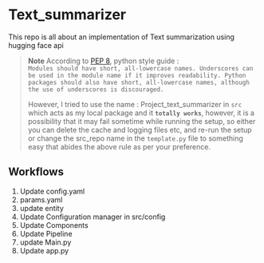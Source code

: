 # Text_summarizer
This repo is all about an implementation of Text summarization using hugging face api

>**Note**
>According to [PEP 8](https://peps.python.org/pep-0008/#package-and-module-names), python style guide :  
>```Modules should have short, all-lowercase names. Underscores can be used in the module name if it improves readability. Python packages should also have short, all-lowercase names, although the use of underscores is discouraged.```
>
>However, I tried to use the name : Project_text_summarizer in `src` which acts as my local package and it **`totally works`**, however, it is a possibility that it may fail sometime while running the setup, so either you can delete the cache and logging files etc, and re-run the setup or change the src_repo name in the `template.py` file to something easy that abides the above rule as per your preference.


## Workflows

1. Update config.yaml
2. params.yaml
3. update entity
4. Update Configuration manager in src/config
5. Update Components
6. Update Pipeline
7. update Main.py
8. Update app.py